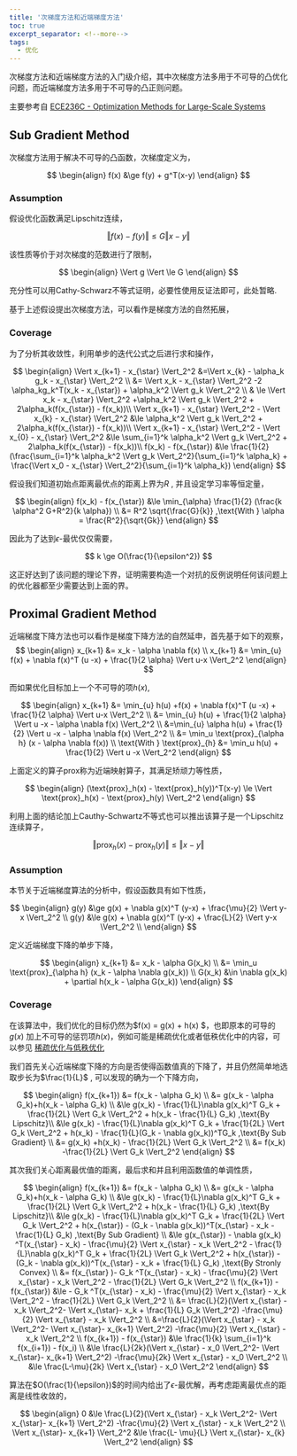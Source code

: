 ```yaml
---
title: '次梯度方法和近端梯度方法'
toc: true
excerpt_separator: <!--more-->
tags:
  - 优化
---
```




次梯度方法和近端梯度方法的入门级介绍，其中次梯度方法多用于不可导的凸优化问题，而近端梯度方法多用于不可导的凸正则问题。

<!--more-->



主要参考自 [ECE236C - Optimization Methods for Large-Scale Systems](http://www.seas.ucla.edu/~vandenbe/ee236c.html)

## Sub Gradient Method

次梯度方法用于解决不可导的凸函数，次梯度定义为，


$$
\begin{align}
f(x) &\ge f(y) + g^T(x-y) 
\end{align}
$$

### Assumption

假设优化函数满足Lipschitz连续，


$$
\Vert f(x) - f(y) \Vert \le G \Vert x - y \Vert
$$


该性质等价于对次梯度的范数进行了限制，


$$
\begin{align}
\Vert g \Vert \le G
\end{align}
$$


充分性可以用Cathy-Schwarz不等式证明，必要性使用反证法即可，此处暂略.



基于上述假设提出次梯度方法，可以看作是梯度方法的自然拓展，

### Coverage

为了分析其收敛性，利用单步的迭代公式之后进行求和操作，


$$
\begin{align}
\Vert x_{k+1} - x_{\star} \Vert_2^2 &=\Vert x_{k} - \alpha_k g_k - x_{\star} \Vert_2^2 \\
&= \Vert x_k - x_{\star} \Vert_2^2 -2 \alpha_kg_k^T(x_k - x_{\star}) + \alpha_k^2 \Vert g_k \Vert_2^2 \\
& \le \Vert x_k - x_{\star} \Vert_2^2 +\alpha_k^2 \Vert g_k \Vert_2^2 + 2\alpha_k(f(x_{\star}) - f(x_k))\\ 
\Vert x_{k+1} - x_{\star} \Vert_2^2 - \Vert x_{k} - x_{\star} \Vert_2^2 &\le \alpha_k^2 \Vert g_k \Vert_2^2 + 2\alpha_k(f(x_{\star}) - f(x_k))\\ 
\Vert x_{k+1} - x_{\star} \Vert_2^2 - \Vert x_{0} - x_{\star} \Vert_2^2 &\le \sum_{i=1}^k \alpha_k^2 \Vert g_k \Vert_2^2 + 2\alpha_k(f(x_{\star}) - f(x_k))\\ 
f(x_k) - f(x_{\star}) &\le \frac{1}{2}(\frac{\sum_{i=1}^k \alpha_k^2 \Vert g_k \Vert_2^2}{\sum_{i=1}^k \alpha_k} + \frac{\Vert x_0 - x_{\star} \Vert_2^2}{\sum_{i=1}^k \alpha_k})
\end{align}
$$




假设我们知道初始点距离最优点的距离上界为$R$ , 并且设定学习率等恒定量，


$$
\begin{align}
f(x_k) - f(x_{\star}) &\le \min_{\alpha} \frac{1}{2} (\frac{k \alpha^2 G+R^2}{k \alpha})  \\
&= R^2 \sqrt{\frac{G}{k}} ,\text{With } \alpha = \frac{R^2}{\sqrt{Gk}}
\end{align}
$$


因此为了达到$\epsilon$-最优仅仅需要，


$$
k \ge O(\frac{1}{\epsilon^2})
$$


这正好达到了该问题的理论下界，证明需要构造一个对抗的反例说明任何该问题上的优化器都至少需要达到上面的界。





## Proximal Gradient Method



近端梯度下降方法也可以看作是梯度下降方法的自然延申，首先基于如下的观察，
$$
\begin{align}
x_{k+1} &= x_k - \alpha \nabla f(x) \\
x_{k+1} &= \min_{u} f(x) +  \nabla f(x)^T (u -x) + \frac{1}{2 \alpha} \Vert u-x \Vert_2^2 
\end{align}
$$


而如果优化目标加上一个不可导的项$h(x)$, 


$$
\begin{align}
x_{k+1} &= \min_{u} h(u) +f(x) +  \nabla f(x)^T (u -x) + \frac{1}{2 \alpha} \Vert u-x \Vert_2^2  \\
&= \min_{u} h(u) + \frac{1}{2 \alpha} \Vert u -x - \alpha \nabla f(x) \Vert_2^2 \\
&=\min_{u} \alpha h(u) + \frac{1}{2} \Vert u -x - \alpha \nabla f(x) \Vert_2^2 \\
&= \min_u \text{prox}_{\alpha h} (x - \alpha \nabla f(x)) \\
\text{With } \text{prox}_{h} &= \min_u h(u) + \frac{1}{2} \Vert u -x \Vert_2^2 
\end{align}
$$


上面定义的算子prox称为近端映射算子，其满足矫顽力等性质，


$$
\begin{align}
(\text{prox}_h(x) - \text{prox}_h(y))^T(x-y) \le \Vert  \text{prox}_h(x) - \text{prox}_h(y) \Vert_2^2 
\end{align}
$$


利用上面的结论加上Cauthy-Schwartz不等式也可以推出该算子是一个Lipschitz连续算子，


$$
\Vert \text{prox}_h(x) - \text{prox}_h(y) \Vert \le \Vert x - y \Vert
$$


### Assumption

本节关于近端梯度算法的分析中，假设函数具有如下性质，


$$
\begin{align}
g(y) &\ge g(x) + \nabla g(x)^T (y-x) + \frac{\mu}{2} \Vert y-x \Vert_2^2 \\
g(y) &\le g(x) + \nabla g(x)^T (y-x) + \frac{L}{2} \Vert y-x \Vert_2^2 \\
\end{align}
$$


定义近端梯度下降的单步下降，




$$
\begin{align}
x_{k+1} &=  x_k - \alpha G(x_k) \\
&= \min_u \text{prox}_{\alpha h} (x_k - \alpha \nabla g(x_k)) \\ 
G(x_k) &\in \nabla g(x_k) + \partial h(x_k - \alpha G(x_k)) 
\end{align}
$$


### Coverage

在该算法中，我们优化的目标仍然为$f(x) = g(x) + h(x) $，也即原本的可导的 $g(x)$ 加上不可导的惩罚项$h(x)$，例如可能是稀疏优化或者低秩优化中的内容，可以参见 [稀疏优化与低秩优化](https://truenobility303.github.io/Matrix-Complete/) 



我们首先关心近端梯度下降的方向是否使得函数值真的下降了，并且仍然简单地选取步长为$\frac{1}{L}$ , 可以发现的确为一个下降方向，



$$
\begin{align}
f(x_{k+1}) &= f(x_k - \alpha G_k) \\
&= g(x_k - \alpha G_k)+h(x_k - \alpha G_k) \\
&\le g(x_k)  - \frac{1}{L}\nabla g(x_k)^T G_k  +  \frac{1}{2L} \Vert G_k \Vert_2^2 + h(x_k - \frac{1}{L} G_k) ,\text{By Lipschitz}\\
&\le  g(x_k)  - \frac{1}{L}\nabla g(x_k)^T G_k  +  \frac{1}{2L} \Vert G_k \Vert_2^2 + h(x_k) - \frac{1}{L}(G_k - \nabla g(x_k))^TG_k ,\text{By Sub Gradient} \\
&= g(x_k) +h(x_k) - \frac{1}{2L} \Vert G_k \Vert_2^2 \\
&= f(x_k) -\frac{1}{2L} \Vert G_k \Vert_2^2 
\end{align}
$$



其次我们关心距离最优值的距离，最后求和并且利用函数值的单调性质，


$$
\begin{align}
f(x_{k+1}) &= f(x_k - \alpha G_k) \\
&= g(x_k - \alpha G_k)+h(x_k - \alpha G_k) \\
&\le g(x_k)  - \frac{1}{L}\nabla g(x_k)^T G_k  +  \frac{1}{2L} \Vert G_k \Vert_2^2 + h(x_k - \frac{1}{L} G_k) ,\text{By Lipschitz}\\
&\le  g(x_k)  - \frac{1}{L}\nabla g(x_k)^T G_k  +  \frac{1}{2L} \Vert G_k \Vert_2^2 + h(x_{\star}) - (G_k - \nabla g(x_k))^T(x_{\star} - x_k - \frac{1}{L} G_k) ,\text{By Sub Gradient} \\
&\le  g(x_{\star}) -  \nabla g(x_k) ^T(x_{\star} - x_k) - \frac{\mu}{2} \Vert x_{\star} - x_k \Vert_2^2 - \frac{1}{L}\nabla g(x_k)^T G_k  +  \frac{1}{2L} \Vert G_k \Vert_2^2 + h(x_{\star}) - (G_k - \nabla g(x_k))^T(x_{\star} - x_k + \frac{1}{L} G_k) ,\text{By Stronly Convex} \\
&= f(x_{\star} )- G_k ^T(x_{\star} - x_k) - \frac{\mu}{2} \Vert x_{\star} - x_k \Vert_2^2  -  \frac{1}{2L} \Vert G_k \Vert_2^2  \\ 
f(x_{k+1}) - f(x_{\star}) &\le - G_k ^T(x_{\star} - x_k) - \frac{\mu}{2} \Vert x_{\star} - x_k \Vert_2^2  -  \frac{1}{2L} \Vert G_k \Vert_2^2 \\
&= \frac{L}{2}(\Vert x_{\star} - x_k \Vert_2^2- \Vert x_{\star}- x_k + \frac{1}{L} G_k \Vert_2^2) -\frac{\mu}{2} \Vert x_{\star} - x_k \Vert_2^2 \\
&=\frac{L}{2}(\Vert x_{\star} - x_k \Vert_2^2- \Vert x_{\star}- x_{k+1} \Vert_2^2) -\frac{\mu}{2} \Vert x_{\star} - x_k \Vert_2^2 \\
f(x_{k+1}) - f(x_{\star}) &\le \frac{1}{k} \sum_{i=1}^k f(x_{i+1}) - f(x_i) \\
&\le \frac{L}{2k}(\Vert x_{\star} - x_0 \Vert_2^2- \Vert x_{\star}- x_{k+1} \Vert_2^2) -\frac{\mu}{2k} \Vert x_{\star} - x_0 \Vert_2^2 \\
&\le \frac{L-\mu}{2k} \Vert x_{\star} - x_0 \Vert_2^2
\end{align}
$$


算法在$O(\frac{1}{\epsilon})$的时间内给出了$\epsilon$-最优解，再考虑距离最优点的距离是线性收敛的，

$$
\begin{align}
0 &\le \frac{L}{2}(\Vert x_{\star} - x_k \Vert_2^2- \Vert x_{\star}- x_{k+1} \Vert_2^2) -\frac{\mu}{2} \Vert x_{\star} - x_k \Vert_2^2 \\
\Vert x_{\star}- x_{k+1} \Vert_2^2 &\le  \frac{L- \mu}{L} \Vert x_{\star}- x_{k} \Vert_2^2
\end{align}
$$

